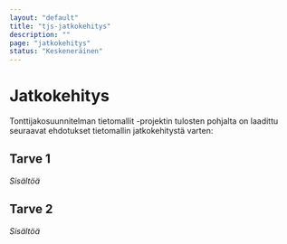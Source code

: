 ```yaml
---
layout: "default"
title: "tjs-jatkokehitys"
description: ""
page: "jatkokehitys"
status: "Keskeneräinen"
---
```

# Jatkokehitys

Tonttijakosuunnitelman tietomallit -projektin tulosten pohjalta on laadittu seuraavat ehdotukset tietomallin jatkokehitystä varten:

## Tarve 1

*Sisältöä*

## Tarve 2

*Sisältöä*
